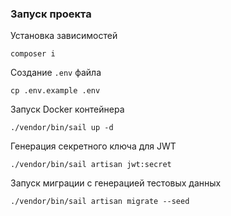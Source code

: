 ### Запуск проекта

Установка зависимостей
```
composer i
```

Создание `.env` файла
```
cp .env.example .env
```

Запуск Docker контейнера
```
./vendor/bin/sail up -d
```

Генерация секретного ключа для JWT
```
./vendor/bin/sail artisan jwt:secret
```

Запуск миграции с генерацией тестовых данных
```
./vendor/bin/sail artisan migrate --seed
```
